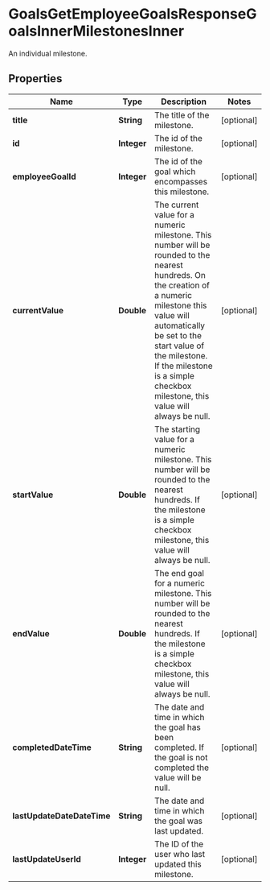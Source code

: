 

# GoalsGetEmployeeGoalsResponseGoalsInnerMilestonesInner

An individual milestone.

## Properties

| Name | Type | Description | Notes |
|------------ | ------------- | ------------- | -------------|
|**title** | **String** | The title of the milestone. |  [optional] |
|**id** | **Integer** | The id of the milestone. |  [optional] |
|**employeeGoalId** | **Integer** | The id of the goal which encompasses this milestone. |  [optional] |
|**currentValue** | **Double** | The current value for a numeric milestone. This number will be rounded to the nearest hundreds. On the creation of a numeric milestone this value will automatically be set to the start value of the milestone. If the milestone is a simple checkbox milestone, this value will always be null. |  [optional] |
|**startValue** | **Double** | The starting value for a numeric milestone. This number will be rounded to the nearest hundreds. If the milestone is a simple checkbox milestone, this value will always be null. |  [optional] |
|**endValue** | **Double** | The end goal for a numeric milestone. This number will be rounded to the nearest hundreds. If the milestone is a simple checkbox milestone, this value will always be null. |  [optional] |
|**completedDateTime** | **String** | The date and time in which the goal has been completed. If the goal is not completed the value will be null. |  [optional] |
|**lastUpdateDateDateTime** | **String** | The date and time in which the goal was last updated. |  [optional] |
|**lastUpdateUserId** | **Integer** | The ID of the user who last updated this milestone. |  [optional] |



